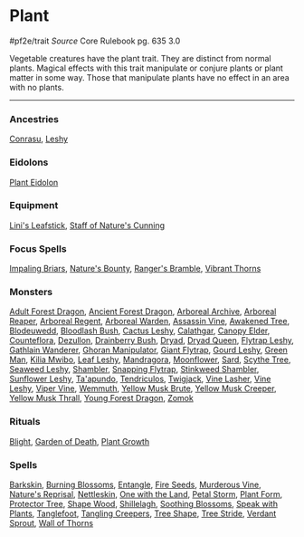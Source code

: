 # Plant
#pf2e/trait 
*Source* Core Rulebook pg. 635 3.0

Vegetable creatures have the plant trait. They are distinct from normal plants. Magical effects with this trait manipulate or conjure plants or plant matter in some way. Those that manipulate plants have no effect in an area with no plants.

---

### Ancestries
[Conrasu](Conrasu), [Leshy](Leshy)

### Eidolons
[Plant Eidolon](../Bestiary/Companions/Eidolons/Plant%20Eidolon.md)

### Equipment
[Lini's Leafstick](Lini's%20Leafstick), [Staff of Nature's Cunning](Staff%20of%20Nature's%20Cunning)

### Focus Spells
[Impaling Briars](../Spells_Rituals/Focus%20Spells/Level%208/Impaling%20Briars.md), [Nature's Bounty](../Spells_Rituals/Focus%20Spells/Level%204/Nature's%20Bounty.md), [Ranger's Bramble](../Spells_Rituals/Focus%20Spells/Level%203/Ranger's%20Bramble.md), [Vibrant Thorns](../Spells_Rituals/Focus%20Spells/Level%201/Vibrant%20Thorns.md)

### Monsters
[Adult Forest Dragon](Adult%20Forest%20Dragon), [Ancient Forest Dragon](Ancient%20Forest%20Dragon), [Arboreal Archive](Arboreal%20Archive), [Arboreal Reaper](Arboreal%20Reaper), [Arboreal Regent](Arboreal%20Regent), [Arboreal Warden](Arboreal%20Warden), [Assassin Vine](Assassin%20Vine), [Awakened Tree](Awakened%20Tree), [Blodeuwedd](Blodeuwedd), [Bloodlash Bush](Bloodlash%20Bush), [Cactus Leshy](Cactus%20Leshy), [Calathgar](Calathgar), [Canopy Elder](Canopy%20Elder), [Counteflora](Counteflora), [Dezullon](Dezullon), [Drainberry Bush](Drainberry%20Bush), [Dryad](Dryad), [Dryad Queen](Dryad%20Queen), [Flytrap Leshy](Flytrap%20Leshy), [Gathlain Wanderer](Gathlain%20Wanderer), [Ghoran Manipulator](Ghoran%20Manipulator), [Giant Flytrap](Giant%20Flytrap), [Gourd Leshy](Gourd%20Leshy), [Green Man](Green%20Man), [Kilia Mwibo](Kilia%20Mwibo), [Leaf Leshy](Leaf%20Leshy), [Mandragora](Mandragora), [Moonflower](Moonflower), [Sard](Sard), [Scythe Tree](Scythe%20Tree), [Seaweed Leshy](Seaweed%20Leshy), [Shambler](Shambler), [Snapping Flytrap](Snapping%20Flytrap), [Stinkweed Shambler](Stinkweed%20Shambler), [Sunflower Leshy](Sunflower%20Leshy), [Ta'apundo](Ta'apundo), [Tendriculos](Tendriculos), [Twigjack](Twigjack), [Vine Lasher](Vine%20Lasher), [Vine Leshy](Vine%20Leshy), [Viper Vine](Viper%20Vine), [Wemmuth](Wemmuth), [Yellow Musk Brute](Yellow%20Musk%20Brute), [Yellow Musk Creeper](Yellow%20Musk%20Creeper), [Yellow Musk Thrall](Yellow%20Musk%20Thrall), [Young Forest Dragon](Young%20Forest%20Dragon), [Zomok](Zomok)

### Rituals
[Blight](../Spells_Rituals/Rituals/Level%204/Blight.md), [Garden of Death](../Spells_Rituals/Rituals/Level%204/Garden%20of%20Death.md), [Plant Growth](../Spells_Rituals/Rituals/Level%204/Plant%20Growth.md)

### Spells
[Barkskin](../Spells_Rituals/Arcane_Tradition/Level%202/Barkskin.md), [Burning Blossoms](../Spells_Rituals/Arcane_Tradition/Level%208/Burning%20Blossoms.md), [Entangle](../Spells_Rituals/Arcane_Tradition/Level%202/Entangle.md), [Fire Seeds](../Spells_Rituals/Arcane_Tradition/Level%206/Fire%20Seeds.md), [Murderous Vine](../Spells_Rituals/Arcane_Tradition/Level%204/Murderous%20Vine.md), [Nature's Reprisal](../Spells_Rituals/Arcane_Tradition/Level%206/Nature's%20Reprisal.md), [Nettleskin](../Spells_Rituals/Arcane_Tradition/Level%201/Nettleskin.md), [One with the Land](../Spells_Rituals/Arcane_Tradition/Level%209/One%20with%20the%20Land.md), [Petal Storm](../Spells_Rituals/Arcane_Tradition/Level%204/Petal%20Storm.md), [Plant Form](../Spells_Rituals/Arcane_Tradition/Level%205/Plant%20Form.md), [Protector Tree](../Spells_Rituals/Arcane_Tradition/Level%201/Protector%20Tree.md), [Shape Wood](../Spells_Rituals/Arcane_Tradition/Level%202/Shape%20Wood.md), [Shillelagh](../Spells_Rituals/Arcane_Tradition/Level%201/Shillelagh.md), [Soothing Blossoms](../Spells_Rituals/Arcane_Tradition/Level%203/Soothing%20Blossoms.md), [Speak with Plants](../Spells_Rituals/Arcane_Tradition/Level%204/Speak%20with%20Plants.md), [Tanglefoot](../Spells_Rituals/Arcane_Tradition/Cantrips/Tanglefoot.md), [Tangling Creepers](../Spells_Rituals/Arcane_Tradition/Level%206/Tangling%20Creepers.md), [Tree Shape](../Spells_Rituals/Arcane_Tradition/Level%202/Tree%20Shape.md), [Tree Stride](../Spells_Rituals/Arcane_Tradition/Level%205/Tree%20Stride.md), [Verdant Sprout](../Spells_Rituals/Arcane_Tradition/Level%201/Verdant%20Sprout.md), [Wall of Thorns](../Spells_Rituals/Arcane_Tradition/Level%203/Wall%20of%20Thorns.md)
